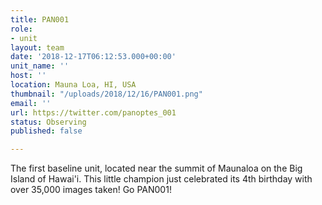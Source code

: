 ```yaml
---
title: PAN001
role:
- unit
layout: team
date: '2018-12-17T06:12:53.000+00:00'
unit_name: ''
host: ''
location: Mauna Loa, HI, USA
thumbnail: "/uploads/2018/12/16/PAN001.png"
email: ''
url: https://twitter.com/panoptes_001
status: Observing
published: false

---
```

The first baseline unit, located near the summit of Maunaloa on the Big Island of Hawai'i. This little champion just celebrated its 4th birthday with over 35,000 images taken! Go PAN001!